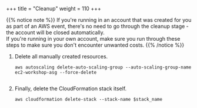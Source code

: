 +++
title = "Cleanup"
weight = 110
+++

{{% notice note %}}
If you're running in an account that was created for you as part of an AWS event, there's no need to go through the cleanup stage - the account will be closed automatically.\
If you're running in your own account, make sure you run through these steps to make sure you don't encounter unwanted costs.
{{% /notice %}}


1. Delete all manually created resources.

	```
	aws autoscaling delete-auto-scaling-group --auto-scaling-group-name ec2-workshop-asg --force-delete
		
	```    

2. Finally, delete the CloudFormation stack itself.
	
	```
	aws cloudformation delete-stack --stack-name $stack_name
	```    
